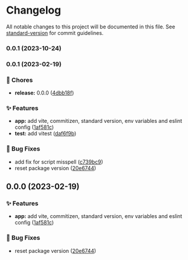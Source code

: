 # Changelog

All notable changes to this project will be documented in this file. See [standard-version](https://github.com/conventional-changelog/standard-version) for commit guidelines.

### 0.0.1 (2023-10-24)

### 0.0.1 (2023-02-19)


### 🚚 Chores

* **release:** 0.0.0 ([4dbb18f](https://github.com/codrin-mares/generic-tools/commit/4dbb18f818ecb5fb2c63b6f9750e07354ed3d82b))


### ✨ Features

* **app:** add vite, commitizen, standard version, env variables and eslint config ([1af581c](https://github.com/codrin-mares/generic-tools/commit/1af581c72592af1a70548757832e70784b30d2db))
* **test:** add vitest ([daf6f9b](https://github.com/codrin-mares/generic-tools/commit/daf6f9bd4dda0a9aebe87408b84bb1f8d6fbb49f))


### 🐛 Bug Fixes

* add fix for script misspell ([c739bc9](https://github.com/codrin-mares/generic-tools/commit/c739bc9be9491734354800b402b8c4e2b58fb430))
* reset package version ([20e6744](https://github.com/codrin-mares/generic-tools/commit/20e67443894f6377aa3ddbab971988028ce92fe6))

## 0.0.0 (2023-02-19)


### ✨ Features

* **app:** add vite, commitizen, standard version, env variables and eslint config ([1af581c](https://github.com/codrin-mares/generic-tools/commit/1af581c72592af1a70548757832e70784b30d2db))


### 🐛 Bug Fixes

* reset package version ([20e6744](https://github.com/codrin-mares/generic-tools/commit/20e67443894f6377aa3ddbab971988028ce92fe6))
